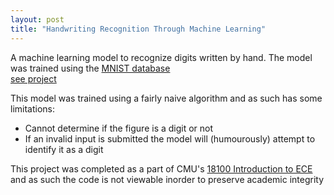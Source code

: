 ```yaml
---
layout: post
title: "Handwriting Recognition Through Machine Learning"
---
```


<!--more-->
A machine learning model to recognize digits written by hand. The model was trained using the [MNIST database](https://en.wikipedia.org/wiki/MNIST_database)  
[see project](/HandwritingML)
<!--more-->


This model was trained using a fairly naive algorithm and as such has some limitations:
 - Cannot determine if the figure is a digit or not
 - If an invalid input is submitted the model will (humourously) attempt to identify it as a digit 

This project was completed as a part of CMU's [18100 Introduction to ECE](/coursework) and as such the code is not viewable inorder to preserve academic integrity

